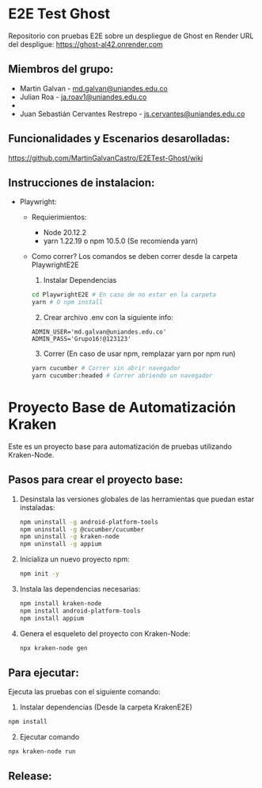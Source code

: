 # E2E Test Ghost

Repositorio con pruebas E2E sobre un despliegue de Ghost en Render
URL del despligue: https://ghost-al42.onrender.com

## Miembros del grupo:

- Martin Galvan - md.galvan@uniandes.edu.co
- Julian Roa - ja.roav1@uniandes.edu.co
-
- Juan Sebastián Cervantes Restrepo - js.cervantes@uniandes.edu.co

## Funcionalidades y Escenarios desarolladas:

https://github.com/MartinGalvanCastro/E2ETest-Ghost/wiki

## Instrucciones de instalacion:

- Playwright:

  - Requierimientos:

    - Node 20.12.2
    - yarn 1.22.19 o npm 10.5.0 (Se recomienda yarn)

  - Como correr?
    Los comandos se deben correr desde la carpeta PlaywrightE2E

    1. Instalar Dependencias

    ```bash
    cd PlaywrightE2E # En caso de no estar en la carpeta
    yarn # O npm install
    ```

    2. Crear archivo .env con la siguiente info:

    ```
    ADMIN_USER='md.galvan@uniandes.edu.co'
    ADMIN_PASS='Grupo16!@123123'
    ```

    3. Correr (En caso de usar npm, remplazar yarn por npm run)

    ```bash
    yarn cucumber # Correr sin abrir navegador
    yarn cucumber:headed # Correr abriendo un navegador
    ```

# Proyecto Base de Automatización Kraken

Este es un proyecto base para automatización de pruebas utilizando Kraken-Node.

## Pasos para crear el proyecto base:

1. Desinstala las versiones globales de las herramientas que puedan estar instaladas:

   ```bash
   npm uninstall -g android-platform-tools
   npm uninstall -g @cucumber/cucumber
   npm uninstall -g kraken-node
   npm uninstall -g appium
   ```

2. Inicializa un nuevo proyecto npm:

   ```bash
   npm init -y
   ```

3. Instala las dependencias necesarias:

   ```bash
   npm install kraken-node
   npm install android-platform-tools
   npm install appium
   ```

4. Genera el esqueleto del proyecto con Kraken-Node:
   ```bash
   npx kraken-node gen
   ```

## Para ejecutar:

Ejecuta las pruebas con el siguiente comando:
1. Instalar dependencias (Desde la carpeta KrakenE2E)
```bash
npm install
```
2. Ejecutar comando
```bash
npx kraken-node run
```


## Release:
```
